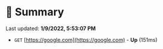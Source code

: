 # 📖 Summary
Last updated: **1/9/2022, 5:53:07 PM**

- `GET` [https://google.com](https://google.com) - **Up** (151ms)
